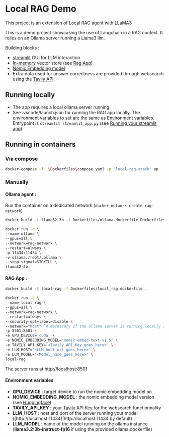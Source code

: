 
# Local RAG Demo

This project is an extension of [Local RAG agent with LLaMA3](https://langchain-ai.github.io/langgraph/tutorials/rag/langgraph_adaptive_rag_local/)

This is a demo project showcasing the use of Langchain in a RAG context. It relies on an Ollama server running a Llama3 llm.

Building blocks :
- [streamlit](https://streamlit.io/) GUI for LLM interaction
- [In-memory](https://python.langchain.com/docs/integrations/vectorstores/sklearn/) vector store (see [Rag App](#rag-app))
- [Nomic Embedding model](https://www.nomic.ai/blog/posts/local-nomic-embed)
- Extra data used for answer correctness are provided through websearch using the [Tavily API](https://tavily.com/).

## Running locally

- The app requires a local ollama server running
- See .vscode/launch.json for running the RAG app locally. The environment variables to set are the same as [Environment variables](#environment-variables).
Entrypoint is `streamlit streamlit_app.py` (see [Running your streamlit app](https://docs.streamlit.io/develop/concepts/architecture/run-your-app))

## Running in containers

### Via compose

```bash
docker-compose -f .\Dockerfiles\compose.yaml -p "local-rag-stack" up
```

### Manually

#### Ollama agent :

Run the container on a dedicated network (`docker network create rag-network`)
```bash
docker build -t llama32-3b -f Dockerfiles/ollama.dockerfile Dockerfiles

docker run -d \
--name ollama \
--gpus=all \
--network=rag-network \
--restart=always \
-p 11434:11434 \
-v ollama:/root/.ollama \
--stop-signal=SIGKILL \
llama32-3b
```

#### RAG App :

```bash
docker build -t local-rag -f Dockerfiles/local_rag.dockerfile .

docker run -d \
--name local-rag \
--gpus=all \
--network=rag-network \
--restart=always \
--security-opt=label=disable \
--network="host" `# Necessary if the ollama server is running locally ie at the hosts localhost` \
-p 8501:8501 \
-e GPU_DEVICE='cuda' \
-e NOMIC_EMBEDDING_MODEL='nomic-embed-text-v1.5' \
-e TAVILY_API_KEY='<Tavily_API_Key_goes_here>' \
-e LLM_HOST='<LLM_host_url_goes_here>' \
-e LLM_MODEL='<Model_name_goes_here>' \
local-rag
```

The server runs at [http://localhost:8501](http://localhost:8501)

#### Environment variables

- **GPU_DEVICE** : target device to run the nomic embedding model on
- **NOMIC_EMBEDDING_MODEL** : the nomic embedding model version (see [Huggingface](https://huggingface.co/nomic-ai/nomic-embed-text-v1.5))
- **TAVILY_API_KEY** : your [Tavily](https://pages.github.com/) API Key for the websearch functionnality
- **LLM_HOST** : host and port of the server running your model ([http://localhost:11434](http://localhost:11434 by default)
- **LLM_MODEL** : name of the model running on the ollama instance (**llama3.2:3b-instruct-fp16** if using the provided ollama.dockerfile)
